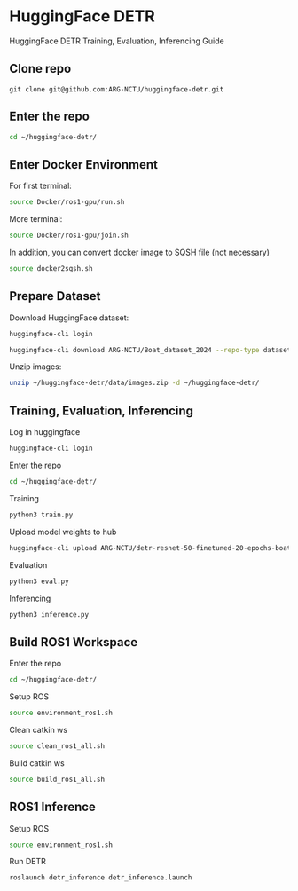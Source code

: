 # HuggingFace DETR

HuggingFace DETR Training, Evaluation, Inferencing Guide

## Clone repo 

```
git clone git@github.com:ARG-NCTU/huggingface-detr.git
``` 

## Enter the repo

```bash
cd ~/huggingface-detr/
```

## Enter Docker Environment

For first terminal:

```bash
source Docker/ros1-gpu/run.sh
```

More terminal:

```bash
source Docker/ros1-gpu/join.sh
```

In addition, you can convert docker image to SQSH file (not necessary)

```bash
source docker2sqsh.sh 
```

## Prepare Dataset

Download HuggingFace dataset:

```bash
huggingface-cli login
```
```bash
huggingface-cli download ARG-NCTU/Boat_dataset_2024 --repo-type dataset --local-dir ~/huggingface-detr
```

Unzip images:

```bash
unzip ~/huggingface-detr/data/images.zip -d ~/huggingface-detr/
```

## Training, Evaluation, Inferencing

Log in huggingface

```bash
huggingface-cli login
```

Enter the repo

```bash
cd ~/huggingface-detr/
```

Training

```bash
python3 train.py
```

Upload model weights to hub

```bash
huggingface-cli upload ARG-NCTU/detr-resnet-50-finetuned-20-epochs-boat-dataset detr-resnet-50-finetuned-20-epochs-boat-dataset --repo-type=model --commit-message="Upload model weights to hub"
```

Evaluation

```bash
python3 eval.py
```

Inferencing

```bash
python3 inference.py
```

## Build ROS1 Workspace

Enter the repo

```bash
cd ~/huggingface-detr/
```

Setup ROS

```bash
source environment_ros1.sh 
```

Clean catkin ws

```bash
source clean_ros1_all.sh
```

Build catkin ws

```bash
source build_ros1_all.sh
```

## ROS1 Inference

Setup ROS

```bash
source environment_ros1.sh 
```

Run DETR

```bash
roslaunch detr_inference detr_inference.launch 
```
